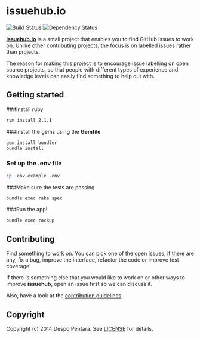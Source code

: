 # issuehub.io

[![Build Status](https://travis-ci.org/despo/issuehub.io.svg?branch=master)](https://travis-ci.org/despo/issuehub.io)
[![Dependency Status](https://gemnasium.com/despo/kobol.png)](https://gemnasium.com/despo/issuehub.io)

[**issuehub.io**](http://issuehub.io) is a small project that enables you to find GitHub issues to work on. Unlike other contributing projects, the focus is on labelled issues rather than projects.

The reason for making this project is to encourage issue labelling on open source projects, so that people with different types of experience and knowledge levels can easily find something to help out with.

## Getting started

###Install ruby

 ```bash
 rvm install 2.1.1
 ```

###Install the gems using the **Gemfile**

```bash
gem install bundler
bundle install
```

### Set up the .env file
```bash
cp .env.example .env
```

###Make sure the tests are passing

```bash
bundle exec rake spec
```

###Run the app!

```bash
bundle exec rackup
```

## Contributing

Find something to work on. You can pick one of the open issues, if there are any, fix a bug, improve the interface, refactor the code or improve test coverage!

If there is something else that you would like to work on or other ways to improve **issuehub**, open an issue first so we can discuss it.

Also, have a look at the [contribution guidelines](https://github.com/despo/issuehub.io/blob/master/CONTRIBUTING.md).

## Copyright

Copyright (c) 2014 Despo Pentara. See [LICENSE](https://github.com/despo/kobol/blob/master/LICENSE) for details.
